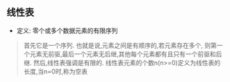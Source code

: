 ## 线性表
- 定义: 零个或多个数据元素的有限序列

> 首先它是一个序列. 也就是说,元素之间是有顺序的,若元素存在多个, 则第一个元素无前驱,最后一个元素无后继,其他每个元素都有且只有一个前驱和后继.
> 然后,线性表强调是有限的.
> 线性表元素的个数n(n>=0)定义为线性表的长度,当n=0时,称为空表

